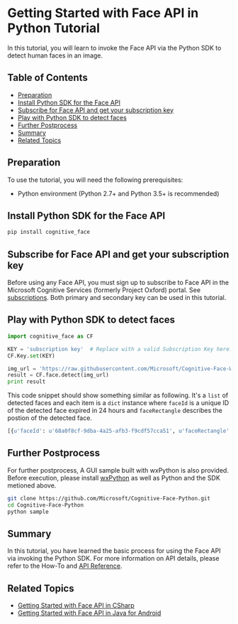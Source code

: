 <!-- 
NavPath: Face API/Tutorials
LinkLabel: Get Started in Python Tutorial
Url: face-api/documentation/get-started-with-face-api/FaceAPIinPythonTutorial
Weight: 30
-->

# Getting Started with Face API in Python Tutorial

In this tutorial, you will learn to invoke the Face API via the Python SDK to detect human faces in an image.

## Table of Contents

- [Preparation](#preparation)
- [Install Python SDK for the Face API](#sdk-install)
- [Subscribe for Face API and get your subscription key](#subscription)
- [Play with Python SDK to detect faces](#sdk-play)
- [Further Postprocess](#further)
- [Summary](#summary)
- [Related Topics](#related)

## <a name="preparation"></a> Preparation

To use the tutorial, you will need the following prerequisites:

- Python environment (Python 2.7+ and Python 3.5+ is recommended)

## <a name="sdk-install"></a> Install Python SDK for the Face API

```bash
pip install cognitive_face
```

## <a name="subscription"></a> Subscribe for Face API and get your subscription key

Before using any Face API, you must sign up to subscribe to Face API in the Microsoft Cognitive Services (formerly Project Oxford) portal. See [subscriptions](https://www.microsoft.com/cognitive-services/en-us/sign-up). Both primary and secondary key can be used in this tutorial.

## <a name="sdk-play"></a> Play with Python SDK to detect faces

```python
import cognitive_face as CF

KEY = 'subscription key'  # Replace with a valid Subscription Key here.
CF.Key.set(KEY)

img_url = 'https://raw.githubusercontent.com/Microsoft/Cognitive-Face-Windows/master/Data/detection1.jpg'
result = CF.face.detect(img_url)
print result
```

This code snippet should show something similar as following. It's a `list` of detected faces and each item is a `dict` instance where `faceId` is a unique ID of the detected face expired in 24 hours and `faceRectangle` describes the postion of the detected face.

```python
[{u'faceId': u'68a0f8cf-9dba-4a25-afb3-f9cdf57cca51', u'faceRectangle': {u'width': 89, u'top': 66, u'height': 89, u'left': 446}}]
```

## <a name='further'></a> Further Postprocess

For further postprocess, A GUI sample built with wxPython is also provided.  Before execution, please install [wxPython](https://wxpython.org/) as well as Python and the SDK metioned above.

```bash
git clone https://github.com/Microsoft/Cognitive-Face-Python.git
cd Cognitive-Face-Python
python sample
```

## <a name="summary"></a> Summary

In this tutorial, you have learned the basic process for using the Face API via invoking the Python SDK. For more information on API details, please refer to the How-To and [API Reference](https://dev.projectoxford.ai/docs/services/563879b61984550e40cbbe8d/operations/563879b61984550f30395236).

## <a name="related"></a> Related Topics

- [Getting Started with Face API in CSharp](GettingStartedwithFaceAPIinCSharp.md)
- [Getting Started with Face API in Java for Android](GettingStartedwithFaceAPIinJavaforAndroid.md)
